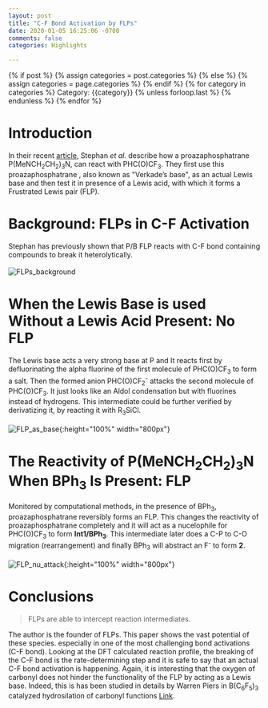 ```yaml
---
layout: post
title: "C-F Bond Activation by FLPs"
date: 2020-01-05 16:25:06 -0700
comments: false
categories: Highlights

---
```

<div class="post-categories">
  {% if post %}
    {% assign categories = post.categories %}
  {% else %}
    {% assign categories = page.categories %}
  {% endif %}
  {% for category in categories %}
  Category: {{category}}
  {% unless forloop.last %}&nbsp;{% endunless %}
  {% endfor %}
</div>

# Introduction
In their recent [article](https://doi.org/10.1039/C9DT04588K), Stephan _et al._ describe how a proazaphosphatrane P(MeNCH<sub>2</sub>CH<sub>2</sub>)<sub>3</sub>N, can react with PHC(O)CF<sub>3</sub>. They first use this proazaphosphatrane , also known as "Verkade’s base", as an actual Lewis base and then test it in presence of a Lewis acid, with which it forms a Frustrated Lewis pair (FLP).

# Background: FLPs in C-F Activation
Stephan has previously shown that P/B FLP reacts with C-F bond containing compounds to
break it heterolytically.  
<br/>
![FLPs_background](https://dl.dropboxusercontent.com/s/bthvv4euey4pt22/FLPs_background3.png?dl=0)  

# When the Lewis Base is used Without a Lewis Acid Present: No FLP
The Lewis base acts a very strong base at P and It reacts first by defluorinating the alpha fluorine of the first molecule of 
PHC(O)CF<sub>3</sub> to form a salt. Then the formed anion PHC(O)CF<sub>2</sub><sup>-</sup> attacks the second molecule of PHC(O)CF<sub>3</sub>. It just looks like an Aldol condensation but with fluorines instead of hydrogens. This intermediate could be
further verified by derivatizing it, by reacting it with R<sub>3</sub>SiCl.
<br/>    
![FLP_as_base](https://dl.dropboxusercontent.com/s/ark8707nx0uwnoy/FLP_as_base5.jpg?dl=0){:height="100%" width="800px"}  

# The Reactivity of P(MeNCH<sub>2</sub>CH<sub>2</sub>)<sub>3</sub>N When BPh<sub>3</sub> Is Present: FLP

Monitored by computational methods, in the presence of BPh<sub>3</sub>, proazaphosphatrane reversibly forms an FLP. This changes the reactivity of proazaphosphatrane
completely and it will act as a nucelophile for PHC(O)CF<sub>3</sub> to form __Int1/BPh<sub>3</sub>__. This intermediate
later does a C-P to C-O migration (rearrangement) and finally BPh<sub>3</sub> will abstract an F<sup>-</sup> to form __2__.  
<br/>
![FLP_nu_attack](https://dl.dropboxusercontent.com/s/nh9sf8eu3wwt5uq/FLP_nu_attack.png?dl=0){:height="100%" width="800px"}  

# Conclusions

> FLPs are able to intercept reaction intermediates.

The author is the founder of FLPs. This paper shows the vast potential 
of these species. especially in one of the most challenging bond activations (C-F bond). Looking at the 
DFT calculated reaction profile, the breaking of the C-F bond is the rate-determining step and it is safe to say that 
an actual C-F bond activation is happening. Again, it is interesting that the oxygen of carbonyl does not hinder the functionality of the FLP by acting as a Lewis base. Indeed, this is has been studied in details by Warren Piers in
B(C<sub>6</sub>F<sub>5</sub>)<sub>3</sub> catalyzed hydrosilation of carbonyl functions [Link](https://doi.org/10.1021/jo991828a).
